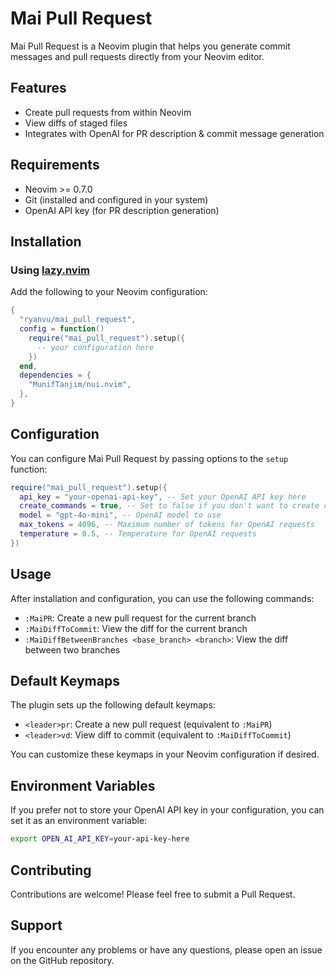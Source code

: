 # Mai Pull Request

Mai Pull Request is a Neovim plugin that helps you generate commit messages and pull requests directly from your Neovim editor.

## Features

- Create pull requests from within Neovim
- View diffs of staged files
- Integrates with OpenAI for PR description & commit message generation

## Requirements

- Neovim >= 0.7.0
- Git (installed and configured in your system)
- OpenAI API key (for PR description generation)

## Installation

### Using [lazy.nvim](https://github.com/folke/lazy.nvim)

Add the following to your Neovim configuration:

```lua
{
  "ryanvu/mai_pull_request",
  config = function()
    require("mai_pull_request").setup({
      -- your configuration here
    })
  end,
  dependencies = {
    "MunifTanjim/nui.nvim",
  },
}
```

## Configuration

You can configure Mai Pull Request by passing options to the `setup` function:

```lua
require("mai_pull_request").setup({
  api_key = "your-openai-api-key", -- Set your OpenAI API key here
  create_commands = true, -- Set to false if you don't want to create commands
  model = "gpt-4o-mini", -- OpenAI model to use
  max_tokens = 4096, -- Maximum number of tokens for OpenAI requests
  temperature = 0.5, -- Temperature for OpenAI requests
})
```

## Usage

After installation and configuration, you can use the following commands:

- `:MaiPR`: Create a new pull request for the current branch
- `:MaiDiffToCommit`: View the diff for the current branch
- `:MaiDiffBetweenBranches <base_branch> <branch>`: View the diff between two branches

## Default Keymaps

The plugin sets up the following default keymaps:

- `<leader>pr`: Create a new pull request (equivalent to `:MaiPR`)
- `<leader>vd`: View diff to commit (equivalent to `:MaiDiffToCommit`)

You can customize these keymaps in your Neovim configuration if desired.

## Environment Variables

If you prefer not to store your OpenAI API key in your configuration, you can set it as an environment variable:

```sh
export OPEN_AI_API_KEY=your-api-key-here
```

## Contributing

Contributions are welcome! Please feel free to submit a Pull Request.

## Support

If you encounter any problems or have any questions, please open an issue on the GitHub repository.
